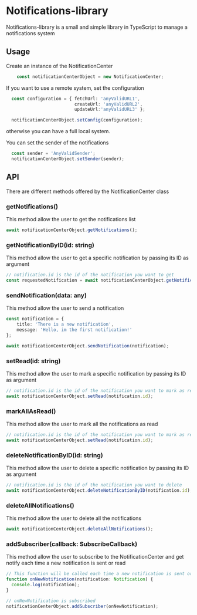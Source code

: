 # Notifications-library
Notifications-library is a small and simple library in TypeScript to manage a notifications system

## Usage

Create an instance of the NotificationCenter
```TypeScript
    const notificationCenterObject = new NotificationCenter;
```
If you want to use a remote system, set the configuration
```TypeScript
  const configuration = { fetchUrl: 'anyValidURL1', 
                          createUrl: 'anyValidURL2',               
                          updateUrl:'anyValidURL3' };

  notificationCenterObject.setConfig(configuration);
```
otherwise you can have a full local system.

You can set the sender of the notifications
```TypeScript
  const sender = 'AnyValidSender';
  notificationCenterObject.setSender(sender);
```
## API

There are different methods offered by the NotificationCenter class

### getNotifications()
This method allow the user to get the notifications list
```TypeScript
await notificationCenterObject.getNotifications();
```

### getNotificationByID(id: string)
This method allow the user to get a specific notification by passing its ID as argument
```TypeScript
// notification.id is the id of the notification you want to get
const requestedNotification = await notificationCenterObject.getNotificationByID(notification.id);
```

### sendNotification(data: any)
This method allow the user to send a notification
```TypeScript
const notification = {
    title: 'There is a new notification',
    message: 'Hello, im the first notification!'
};

await notificationCenterObject.sendNotification(notification);
```

### setRead(id: string)
This method allow the user to mark a specific notification by passing its ID as argument
```TypeScript
// notification.id is the id of the notification you want to mark as read
await notificationCenterObject.setRead(notification.id);
```

### markAllAsRead()
This method allow the user to mark all the notifications as read
```TypeScript
// notification.id is the id of the notification you want to mark as read
await notificationCenterObject.setRead(notification.id);
```

### deleteNotificationByID(id: string)
This method allow the user to delete a specific notification by passing its ID as argument
```TypeScript
// notification.id is the id of the notification you want to delete
await notificationCenterObject.deleteNotificationByID(notification.id);
```

### deleteAllNotifications()
This method allow the user to delete all the notifications
```TypeScript
await notificationCenterObject.deleteAllNotifications();
```

### addSubscriber(callback: SubscribeCallback)
This method allow the user to subscribe to the NotificationCenter and get notify each time a new notification is sent or read
```TypeScript
// This function will be called each time a new notification is sent or read
function onNewNotification(notification: Notification) {
  console.log(notification);
}

// onNewNotification is subscribed
notificationCenterObject.addSubscriber(onNewNotification);
```
